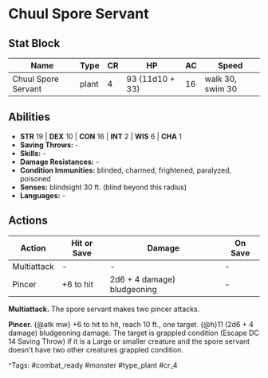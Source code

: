 # Chuul Spore Servant

## Stat Block

| Name | Type | CR | HP | AC | Speed |
|------|------|----|----|----|-------|
| Chuul Spore Servant | plant | 4 | 93 (11d10 + 33) | 16 | walk 30, swim 30 |

## Abilities

- **STR** 19 | **DEX** 10 | **CON** 16 | **INT** 2 | **WIS** 6 | **CHA** 1
- **Saving Throws:** -  
- **Skills:** -  
- **Damage Resistances:** -  
- **Condition Immunities:** blinded, charmed, frightened, paralyzed, poisoned  
- **Senses:** blindsight 30 ft. (blind beyond this radius)  
- **Languages:** -


## Actions

| Action | Hit or Save | Damage | On Save |
|--------|--------------|--------|----------|
| Multiattack | - | - | - |
| Pincer | +6 to hit | 2d6 + 4 damage) bludgeoning | - |

**Multiattack.** The spore servant makes two pincer attacks.

**Pincer.** {@atk mw} +6 to hit to hit, reach 10 ft., one target. {@h}11 (2d6 + 4 damage) bludgeoning damage. The target is grappled condition (Escape DC 14 Saving Throw) if it is a Large or smaller creature and the spore servant doesn't have two other creatures grappled condition.


^Tags: #combat_ready #monster #type_plant #cr_4